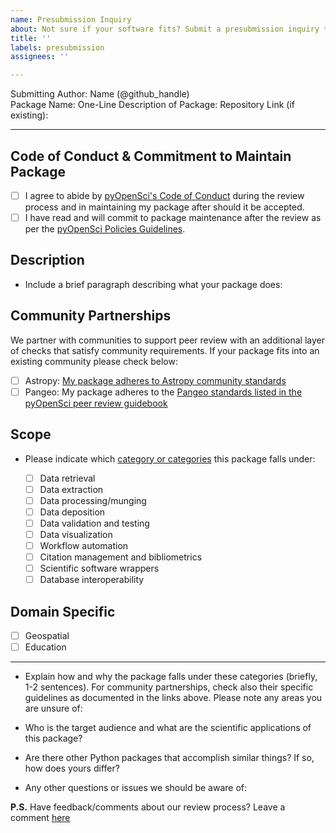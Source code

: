 ```yaml
---
name: Presubmission Inquiry
about: Not sure if your software fits? Submit a presubmission inquiry to the editors
title: ''
labels: presubmission
assignees: ''

---
```


Submitting Author: Name (@github_handle)  
Package Name: 
One-Line Description of Package: 
Repository Link (if existing):   

---

## Code of Conduct & Commitment to Maintain Package

- [ ] I agree to abide by [pyOpenSci's Code of Conduct][PyOpenSciCodeOfConduct] during the review process and in maintaining my package after should it be accepted.
- [ ] I have read and will commit to package maintenance after the review as per the [pyOpenSci Policies Guidelines][Commitment].

## Description

- Include a brief paragraph describing what your package does:

## Community Partnerships
We partner with communities to support peer review with an additional layer of 
checks that satisfy community requirements. If your package fits into an 
existing community please check below:

- [ ] Astropy: [My package adheres to Astropy community standards](https://www.pyopensci.org/software-peer-review/partners/astropy.html) 
- [ ] Pangeo: My package adheres to the [Pangeo standards listed in the pyOpenSci peer review guidebook][PangeoCollaboration]

## Scope 

- Please indicate which [category or categories][PackageCategories] this package falls under:

	- [ ] Data retrieval
	- [ ] Data extraction
	- [ ] Data processing/munging
	- [ ] Data deposition
	- [ ] Data validation and testing
	- [ ] Data visualization
	- [ ] Workflow automation
	- [ ] Citation management and bibliometrics
	- [ ] Scientific software wrappers
	- [ ] Database interoperability

## Domain Specific

- [ ] Geospatial
- [ ] Education

---
        
- Explain how and why the package falls under these categories (briefly, 1-2 sentences). For community partnerships, check also their specific guidelines as documented in the links above. Please note any areas you are unsure of:

- Who is the target audience and what are the scientific applications of this package?  

- Are there other Python packages that accomplish similar things? If so, how does yours differ?

- Any other questions or issues we should be aware of:


**P.S.** Have feedback/comments about our review process? Leave a comment [here][Comments]


[PackageCategories]: https://www.pyopensci.org/software-peer-review/about/package-scope.html

[Conduct]: https://www.pyopensci.org/handbook/CODE_OF_CONDUCT.html

[Commitment]: https://www.pyopensci.org/software-peer-review/our-process/policies.html#after-acceptance-package-ownership-and-maintenance

[Comments]: https://pyopensci.discourse.group/

[PangeoCollaboration]: https://www.pyopensci.org/software-peer-review/partners/pangeo

[pangeoWebsite]: https://www.pangeo.io

[PyOpenSciCodeOfConduct]: https://www.pyopensci.org/handbook/CODE_OF_CONDUCT.html
